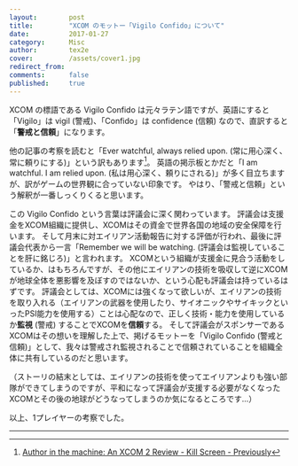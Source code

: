 ```yaml
---
layout:        post
title:         "XCOM のモットー「Vigilo Confido」について"
date:          2017-01-27
category:      Misc
author:        tex2e
cover:         /assets/cover1.jpg
redirect_from:
comments:      false
published:     true
---
```


XCOM の標語である Vigilo Confido は元々ラテン語ですが、英語にすると「Vigilo」は vigil (警戒)、「Confido」は confidence (信頼) なので、直訳すると「**警戒と信頼**」になります。

他の記事の考察を読むと「Ever watchful, always relied upon. (常に用心深く、常に頼りにする)」という訳もあります[^1]。
英語の掲示板とかだと「I am watchful. I am relied upon. (私は用心深く、頼りにされる)」が多く目立ちますが、訳がゲームの世界観に合っていない印象です。
やはり、「警戒と信頼」という解釈が一番しっくりくると思います。

この Vigilo Confido という言葉は評議会に深く関わっています。
評議会は支援金をXCOM組織に提供し、XCOMはその資金で世界各国の地域の安全保障を行います。
そして月末に対エイリアン活動報告に対する評価が行われ、最後に評議会代表から一言「Remember we will be watching. (評議会は監視していることを肝に銘じろ)」と言われます。
XCOMという組織が支援金に見合う活動をしているか、はもちろんですが、その他にエイリアンの技術を吸収して逆にXCOMが地球全体を悪影響を及ぼすのではないか、という心配も評議会は持っているはずです。
評議会としては、XCOMには強くなって欲しいが、エイリアンの技術を取り入れる（エイリアンの武器を使用したり、サイオニックやサイキックといったPSI能力を使用する）ことは心配なので、正しく技術・能力を使用しているか**監視** (警戒) することでXCOMを**信頼**する。
そして評議会がスポンサーであるXCOMはその想いを理解した上で、掲げるモットーを「Vigilo Confido (警戒と信頼)」として、我々は警戒され監視されることで信頼されていることを組織全体に共有しているのだと思います。

（ストーリの結末としては、エイリアンの技術を使ってエイリアンよりも強い部隊ができてしまうのですが、平和になって評議会が支援する必要がなくなったXCOMとその後の地球がどうなってしまうのか気になるところです...）

以上、1プレイヤーの考察でした。

---

[^1]: [Author in the machine: An XCOM 2 Review - Kill Screen - Previously](https://killscreen.com/previously/articles/author-in-the-machine-an-xcom-2-review/)
